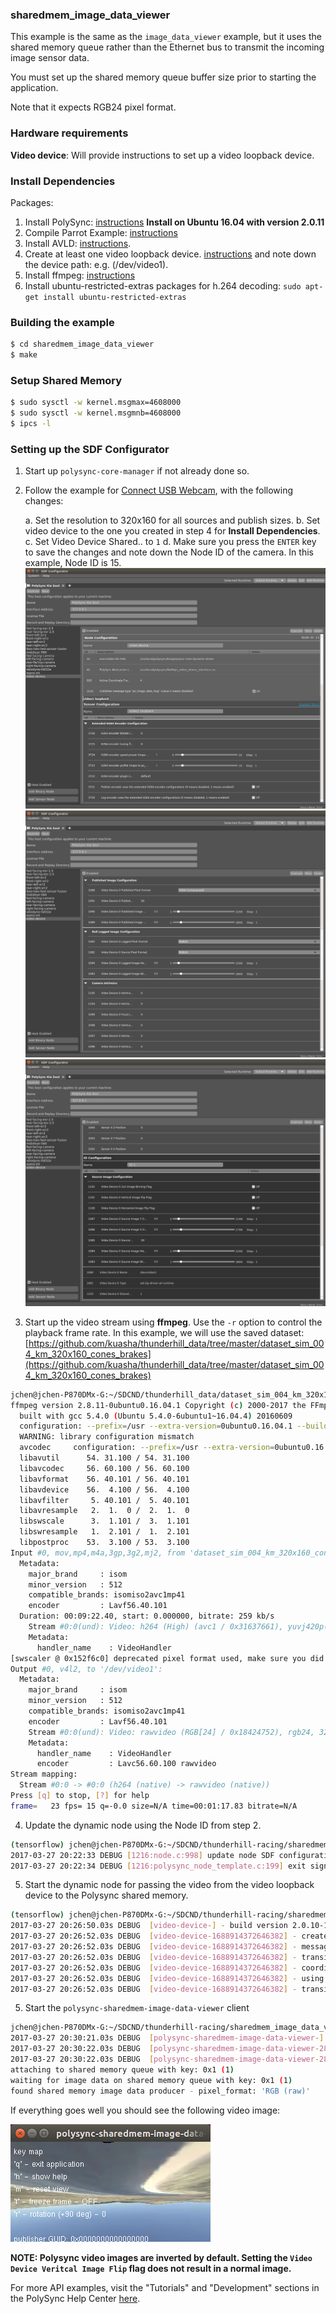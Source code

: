 ### sharedmem_image_data_viewer

This example is the same as the `image_data_viewer` example, but it uses the shared memory queue rather than the Ethernet bus to transmit the incoming image sensor data.

You must set up the shared memory queue buffer size prior to starting the application.

Note that it expects RGB24 pixel format.

### Hardware requirements

__Video device__:  Will provide instructions to set up a video loopback device.

### Install Dependencies

Packages:
1. Install PolySync: [instructions](http://docs.polysync.io/flows/getting-started/)  **Install on Ubuntu 16.04 with version 2.0.11**
2. Compile Parrot Example: [instructions](https://docs.google.com/document/d/131Ti0SX_fbEM6h9EagL0Ac8UPyWPibTcpqiG0qD392s)
3. Install AVLD: [instructions](http://askubuntu.com/questions/54032/compiling-avld-on-11-04/54055#54055).
4. Create at least one video loopback device. [instructions](https://github.com/umlaeute/v4l2loopback/wiki/Faq) and note down the device path: e.g. (/dev/video1).
5. Install ffmpeg: [instructions](https://www.howtoinstall.co/en/ubuntu/xenial/ffmpeg)
6. Install ubuntu-restricted-extras packages for h.264 decoding: `sudo apt-get install ubuntu-restricted-extras`

### Building the example

```bash
$ cd sharedmem_image_data_viewer
$ make
```

### Setup Shared Memory

```bash
$ sudo sysctl -w kernel.msgmax=4608000
$ sudo sysctl -w kernel.msgmnb=4608000
$ ipcs -l
```


### Setting up the SDF Configurator

1. Start up `polysync-core-manager` if not already done so.
2. Follow the example for [Connect USB Webcam](http://docs.polysync.io/articles/tutorials-and-examples/tutorials/connecting-to-a-sensor-webcam/), with the following changes:

    a. Set the resolution to 320x160 for all sources and publish sizes. 
    b. Set video device to the one you created in step 4 for __Install Dependencies__. 
    c. Set Video Device Shared.. to `1` 
    d. Make sure you press the `ENTER` key to save the changes and note down the Node ID of the camera.  In this example, Node ID is 15. 
    ![SDFConfigurator1](./images/SDFConfigurator1.png) 
    ![SDFConfigurator2](./images/SDFConfigurator2.png) 
    ![SDFConfigurator3](./images/SDFConfigurator3.png) 

3. Start up the video stream using __ffmpeg__.  Use the `-r` option to control the playback frame rate.  In this example, we will use the saved dataset: [https://github.com/kuasha/thunderhill_data/tree/master/dataset_sim_004_km_320x160_cones_brakes](https://github.com/kuasha/thunderhill_data/tree/master/dataset_sim_004_km_320x160_cones_brakes) 
```bash
jchen@jchen-P870DMx-G:~/SDCND/thunderhill_data/dataset_sim_004_km_320x160_cones_brakes$ ffmpeg -re -i dataset_sim_004_km_320x160_cones_brakes.mp4 -pix_fmt rgb24 -r 15 -f v4l2 /dev/video1
ffmpeg version 2.8.11-0ubuntu0.16.04.1 Copyright (c) 2000-2017 the FFmpeg developers
  built with gcc 5.4.0 (Ubuntu 5.4.0-6ubuntu1~16.04.4) 20160609
  configuration: --prefix=/usr --extra-version=0ubuntu0.16.04.1 --build-suffix=-ffmpeg --toolchain=hardened --libdir=/usr/lib/x86_64-linux-gnu --incdir=/usr/include/x86_64-linux-gnu --cc=cc --cxx=g++ --enable-gpl --enable-shared --disable-stripping --disable-decoder=libopenjpeg --disable-decoder=libschroedinger --enable-avresample --enable-avisynth --enable-gnutls --enable-ladspa --enable-libass --enable-libbluray --enable-libbs2b --enable-libcaca --enable-libcdio --enable-libflite --enable-libfontconfig --enable-libfreetype --enable-libfribidi --enable-libgme --enable-libgsm --enable-libmodplug --enable-libmp3lame --enable-libopenjpeg --enable-libopus --enable-libpulse --enable-librtmp --enable-libschroedinger --enable-libshine --enable-libsnappy --enable-libsoxr --enable-libspeex --enable-libssh --enable-libtheora --enable-libtwolame --enable-libvorbis --enable-libvpx --enable-libwavpack --enable-libwebp --enable-libx265 --enable-libxvid --enable-libzvbi --enable-openal --enable-opengl --enable-x11grab --enable-libdc1394 --enable-libiec61883 --enable-libzmq --enable-frei0r --enable-libx264 --enable-libopencv
  WARNING: library configuration mismatch
  avcodec     configuration: --prefix=/usr --extra-version=0ubuntu0.16.04.1 --build-suffix=-ffmpeg --toolchain=hardened --libdir=/usr/lib/x86_64-linux-gnu --incdir=/usr/include/x86_64-linux-gnu --cc=cc --cxx=g++ --enable-gpl --enable-shared --disable-stripping --disable-decoder=libopenjpeg --disable-decoder=libschroedinger --enable-avresample --enable-avisynth --enable-gnutls --enable-ladspa --enable-libass --enable-libbluray --enable-libbs2b --enable-libcaca --enable-libcdio --enable-libflite --enable-libfontconfig --enable-libfreetype --enable-libfribidi --enable-libgme --enable-libgsm --enable-libmodplug --enable-libmp3lame --enable-libopenjpeg --enable-libopus --enable-libpulse --enable-librtmp --enable-libschroedinger --enable-libshine --enable-libsnappy --enable-libsoxr --enable-libspeex --enable-libssh --enable-libtheora --enable-libtwolame --enable-libvorbis --enable-libvpx --enable-libwavpack --enable-libwebp --enable-libx265 --enable-libxvid --enable-libzvbi --enable-openal --enable-opengl --enable-x11grab --enable-libdc1394 --enable-libiec61883 --enable-libzmq --enable-frei0r --enable-libx264 --enable-libopencv --enable-version3 --disable-doc --disable-programs --disable-avdevice --disable-avfilter --disable-avformat --disable-avresample --disable-postproc --disable-swscale --enable-libopencore_amrnb --enable-libopencore_amrwb --enable-libvo_aacenc --enable-libvo_amrwbenc
  libavutil      54. 31.100 / 54. 31.100
  libavcodec     56. 60.100 / 56. 60.100
  libavformat    56. 40.101 / 56. 40.101
  libavdevice    56.  4.100 / 56.  4.100
  libavfilter     5. 40.101 /  5. 40.101
  libavresample   2.  1.  0 /  2.  1.  0
  libswscale      3.  1.101 /  3.  1.101
  libswresample   1.  2.101 /  1.  2.101
  libpostproc    53.  3.100 / 53.  3.100
Input #0, mov,mp4,m4a,3gp,3g2,mj2, from 'dataset_sim_004_km_320x160_cones_brakes.mp4':
  Metadata:
    major_brand     : isom
    minor_version   : 512
    compatible_brands: isomiso2avc1mp41
    encoder         : Lavf56.40.101
  Duration: 00:09:22.40, start: 0.000000, bitrate: 259 kb/s
    Stream #0:0(und): Video: h264 (High) (avc1 / 0x31637661), yuvj420p(pc), 320x160 [SAR 1:1 DAR 2:1], 256 kb/s, 30 fps, 30 tbr, 15360 tbn, 60 tbc (default)
    Metadata:
      handler_name    : VideoHandler
[swscaler @ 0x152f6c0] deprecated pixel format used, make sure you did set range correctly
Output #0, v4l2, to '/dev/video1':
  Metadata:
    major_brand     : isom
    minor_version   : 512
    compatible_brands: isomiso2avc1mp41
    encoder         : Lavf56.40.101
    Stream #0:0(und): Video: rawvideo (RGB[24] / 0x18424752), rgb24, 320x160 [SAR 1:1 DAR 2:1], q=2-31, 200 kb/s, 30 fps, 30 tbn, 30 tbc (default)
    Metadata:
      handler_name    : VideoHandler
      encoder         : Lavc56.60.100 rawvideo
Stream mapping:
  Stream #0:0 -> #0:0 (h264 (native) -> rawvideo (native))
Press [q] to stop, [?] for help
frame=   23 fps= 15 q=-0.0 size=N/A time=00:01:17.83 bitrate=N/A    
```
4. Update the dynamic node using the Node ID from step 2. 
```bash
(tensorflow) jchen@jchen-P870DMx-G:~/SDCND/thunderhill-racing/sharedmem_image_data_viewer$ polysync-core-dynamic-driver -n 15 -U
2017-03-27 20:22:33 DEBUG [1216:node.c:998] update node SDF configuration
2017-03-27 20:22:34 DEBUG [1216:polysync_node_template.c:199] exit signaled in configuration - terminating
```
5. Start the dynamic node for passing the video from the video loopback device to the Polysync shared memory.
```bash
(tensorflow) jchen@jchen-P870DMx-G:~/SDCND/thunderhill-racing/sharedmem_image_data_viewer$ polysync-core-dynamic-driver -n 15
2017-03-27 20:26:50.03s DEBUG  [video-device-] - build version 2.0.10-1487272519
2017-03-27 20:26:52.03s DEBUG  [video-device-1688914372646382] - created participant - GUID: 0x0006000F053CD5EE d(1688914372646382)
2017-03-27 20:26:52.03s DEBUG  [video-device-1688914372646382] - message types visible to this node: 47
2017-03-27 20:26:52.03s DEBUG  [video-device-1688914372646382] - transition to state: INIT - timestamp: 1490660812405382
2017-03-27 20:26:52.03s DEBUG  [video-device-1688914372646382] - coordinate frame 4 - origin (0.000,0.000,0.000) - orientation (0.0000,0.0000,0.0000)
2017-03-27 20:26:52.03s DEBUG  [video-device-1688914372646382] - using publish encoder -- src_fmt: 10 - publish fmt: 5 - w/h: 320/152
2017-03-27 20:26:52.03s DEBUG  [video-device-1688914372646382] - transition to state: OK - timestamp: 1490660812443747
```
5. Start the `polysync-sharedmem-image-data-viewer` client
```bash
jchen@jchen-P870DMx-G:~/SDCND/thunderhill-racing/sharedmem_image_data_viewer$ ./bin/polysync-sharedmem-image-data-viewer 1
2017-03-27 20:30:21.03s DEBUG  [polysync-sharedmem-image-data-viewer-] - build version 2.0.10-1487272519
2017-03-27 20:30:22.03s DEBUG  [polysync-sharedmem-image-data-viewer-281475560976986] - created participant - GUID: 0x0001000022D3325A d(281475560976986)
2017-03-27 20:30:22.03s DEBUG  [polysync-sharedmem-image-data-viewer-281475560976986] - message types visible to this node: 47
attaching to shared memory queue with key: 0x1 (1)
waiting for image data on shared memory queue with key: 0x1 (1)
found shared memory image data producer - pixel_format: 'RGB (raw)'
```

If everything goes well you should see the following video image:

![Image](./images/sharedmemoryvideo.png)

**NOTE: Polysync video images are inverted by default.  Setting the `Video Device Veritcal Image Flip` flag does not result in a normal image.**

For more API examples, visit the "Tutorials" and "Development" sections in the PolySync Help Center [here](https://help.polysync.io/articles/).
